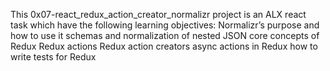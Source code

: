 This 0x07-react_redux_action_creator_normalizr project is an ALX react task which have the following learning objectives:
Normalizr’s purpose and how to use it
schemas and normalization of nested JSON
core concepts of Redux
Redux actions
Redux action creators
async actions in Redux
how to write tests for Redux
